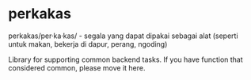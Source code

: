 # perkakas
perkakas/per·ka·kas/ - segala yang dapat dipakai sebagai alat (seperti untuk makan, bekerja di dapur, perang, ngoding)

Library for supporting common backend tasks. If you have function that considered common, please move it here.

